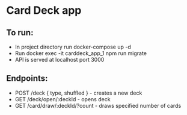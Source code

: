 # Card Deck app

## To run:
  - In project directory run docker-compose up -d
  - Run docker exec -it carddeck_app_1 npm run migrate
  - API is served at localhost port 3000
  
## Endpoints:
  - POST /deck { type, shuffled } - creates a new deck
  - GET /deck/open/:deckId - opens deck
  - GET /card/draw/:deckId/?count - draws specified number of cards